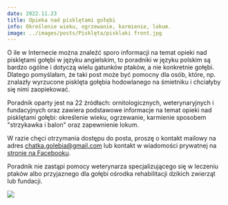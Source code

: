 ```yaml
---
date: 2022.11.23
title: Opieka nad pisklętami gołębi
info: Określenie wieku, ogrzewanie, karmienie, lokum.
image: ../images/posts/Pisklęta/pisklaki front.jpg
---
```


O ile w Internecie można znaleźć sporo informacji na temat opieki nad pisklętami gołębi w języku angielskim, to poradniki w języku polskim są bardzo ogólne i dotyczą wielu gatunków ptaków, a nie konkretnie gołębi. Dlatego pomyślałam, że taki post może być pomocny dla osób, które, np. znalazły wyrzucone pisklęta gołębia hodowlanego na śmietniku i chciałyby się nimi zaopiekować. 

Poradnik oparty jest na 22 źródłach: ornitologicznych, weterynaryjnych i fundacyjnych oraz zawiera podstawowe informacje na temat opieki nad pisklętami gołębi: określenie wieku, ogrzewanie, karmienie sposobem "strzykawka i balon" oraz zapewnienie lokum.

W razie chęci otrzymania dostępu do posta, proszę o kontakt mailowy na adres chatka.golebia@gmail.com lub kontakt w wiadomości prywatnej na [stronie na Facebooku](https://www.facebook.com/chatkagolebia).

Poradnik nie zastąpi pomocy weterynarza specjalizującego się w leczeniu ptaków albo przyjaznego dla gołębi ośrodka rehabilitacji dzikich zwierząt lub fundacji.

![](../images/posts/Pisklęta/pisklaki%20małe.jpg)


